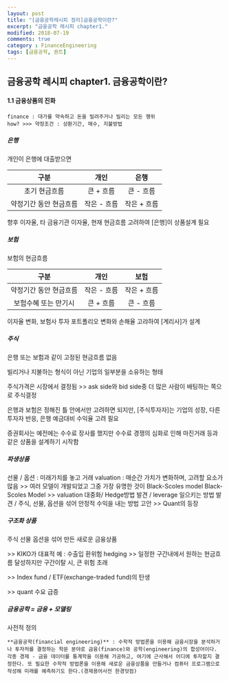 ```yaml
---
layout: post
title: "[금융공학레시피 정리]금융공학이란?"
excerpt: "금융공학 레시피 chapter1."
modified: 2018-07-19
comments: true
category : FinanceEngineering
tags: [금융공학, 퀀트]
---
```



금융공학 레시피 chapter1. 금융공학이란?
--------------------------------------------------------------------------------------------

#### 1.1 금융상품의 진화
    finance : 대가를 약속하고 돈을 빌려주거나 빌리는 모든 행위
    how? >>> 약정조건 : 상환기간, 매수, 지불방법
    
##### 은행
개인이 은행에 대출받으면

| 구분                 | 개인       | 은행        | 
| :-----------------: | :-------: | :--------: | 
| 초기 현금흐름          | 큰 + 흐름  | 큰 - 흐름    |
| 약정기간 동안 현금흐름   | 작은 - 흐름 | 작은 + 흐름   |

향후 이자율, 타 금융기관 이자율, 현재 현금흐름 고려하여 [은행]이 상품설계 필요

##### 보험
보험의 현금흐름

| 구분                 | 개인       | 보험       | 
| :-----------------: | :-------: | :--------: | 
| 약정기간 동안 현금흐름  | 작은 - 흐름  | 작은 + 흐름  |
| 보험수혜 또는 만기시   | 큰 + 흐름 | 큰 - 흐름   |

이자율 변화, 보험사 투자 포트폴리오 변화와 손해율 고랴하여 [계리사]가 설계

##### 주식
은행 또는 보험과 같이 고정된 현금흐름 없음

빌리거나 지불하는 형식이 아닌 기업의 일부분을 소유하는 형태

주식가격은 시장에서 결정됨 >> ask side와 bid side중 더 많은 사람이 배팅하는 쪽으로 주식결정

은행과 보험은 정해진 틀 안에서만 고려하면 되지만, [주식투자자]는 기업의 성장, 다른 투자자 반응, 은행 예금대비 수익율 고려 필요

증권회사는 예전에는 수수료 장사를 했지만 수수료 경쟁의 심화로 인해 마진거래 등과 같은 상품을 설계하기 시작함

##### 파생상품
선물 / 옵션 : 미래가치를 놓고 거래
valuation : 매순간 가치가 변화하며, 고려할 요소가 많음 >> 여러 모델이 개발되었고 그중 가장 유명한 것이 Black-Scoles model 
Black-Scoles Model >> valuation 대중화/ Hedge방법 발견 / leverage 일으키는 방법 발견 / 주식, 선물, 옵션을 섞어 안정적 수익을 내는 방법 고안 >> Quant의 등장

##### 구조화 상품
주식 선물 옵션을 섞어 만든 새로운 금융상품

\>> KIKO가 대표적 예 : 수출입 환위험 hedging >> 일정한 구간내에서 원하는 현금흐름 달성하지만 구간이탈 시, 큰 위험 초래

\>> Index fund / ETF(exchange-traded fund)의 탄생
 
\>> quant 수요 급증

##### 금융공학 = 금융 + 모델링
사전적 정의

    **금융공학(financial engineering)** : 수학적 방법론을 이용해 금융시장을 분석하거나 투자처를 결정하는 학문 분야로 금융(finance)와 공학(engineering)의 합성어이다. 각종 경제 - 금융 데이터를 통계학을 이용해 가공하고, 여기에 근사해서 어디에 투자할지 결정한다. 또 필요한 수학적 방법론을 이용해 새로운 금융상품을 만들거나 컴퓨터 프로그램으로 작성해 미래를 예측하기도 한다.(경제용어사전 한경덧컴)
    
